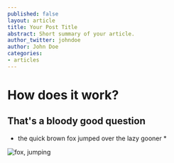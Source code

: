 ```yaml
---
published: false
layout: article
title: Your Post Title
abstract: Short summary of your article.
author_twitter: johndoe
author: John Doe
categories:
- articles
---
```


# How does it work?
## That's a bloody good question

* the quick brown fox jumped over the lazy gooner *

![fox, jumping](/assets/images/logo.png)
